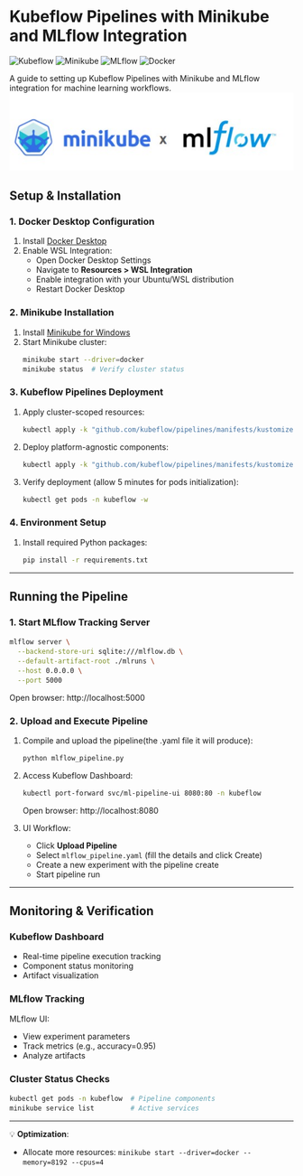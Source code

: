 # Kubeflow Pipelines with Minikube and MLflow Integration

![Kubeflow](https://img.shields.io/badge/Kubeflow-1.8.22-blue)
![Minikube](https://img.shields.io/badge/Minikube-v1.35-orange)
![MLflow](https://img.shields.io/badge/MLflow-2.20.1-red)
![Docker](https://img.shields.io/badge/Docker-24.0+-blue)

A guide to setting up Kubeflow Pipelines with Minikube and MLflow integration for machine learning workflows.
<img src='images/minikubexmlflow.jpg' alt='Tools' width="800">


## Setup & Installation

### 1. Docker Desktop Configuration
1. Install [Docker Desktop](https://www.docker.com/products/docker-desktop)
2. Enable WSL Integration:
   - Open Docker Desktop Settings
   - Navigate to **Resources > WSL Integration**
   - Enable integration with your Ubuntu/WSL distribution
   - Restart Docker Desktop

### 2. Minikube Installation
1. Install [Minikube for Windows](https://minikube.sigs.k8s.io/docs/start/)
2. Start Minikube cluster:
   ```bash
   minikube start --driver=docker
   minikube status  # Verify cluster status

### 3. Kubeflow Pipelines Deployment
1. Apply cluster-scoped resources:
   ```bash
   kubectl apply -k "github.com/kubeflow/pipelines/manifests/kustomize/cluster-scoped-resources?ref=1.8.0"
   ```
2. Deploy platform-agnostic components:
   ```bash
   kubectl apply -k "github.com/kubeflow/pipelines/manifests/kustomize/env/platform-agnostic?ref=1.8.0" -n kubeflow
   ```
3. Verify deployment (allow 5 minutes for pods initialization):
   ```bash
   kubectl get pods -n kubeflow -w
   ```

### 4. Environment Setup
1. Install required Python packages:
   ```bash
   pip install -r requirements.txt
   ```
---

## Running the Pipeline

### 1. Start MLflow Tracking Server
```bash
mlflow server \
  --backend-store-uri sqlite:///mlflow.db \
  --default-artifact-root ./mlruns \
  --host 0.0.0.0 \
  --port 5000
```
Open browser: http://localhost:5000

### 2. Upload and Execute Pipeline
1. Compile and upload the pipeline(the .yaml file it will produce):
   ```bash
   python mlflow_pipeline.py
   ```
2. Access Kubeflow Dashboard:
   ```bash
   kubectl port-forward svc/ml-pipeline-ui 8080:80 -n kubeflow
   ```
   Open browser: http://localhost:8080


3. UI Workflow:
   - Click **Upload Pipeline**
   - Select `mlflow_pipeline.yaml` (fill the details and click Create)
   - Create a new experiment with the pipeline create
   - Start pipeline run

---

## Monitoring & Verification

### Kubeflow Dashboard
- Real-time pipeline execution tracking
- Component status monitoring
- Artifact visualization

### MLflow Tracking
MLflow UI:
- View experiment parameters
- Track metrics (e.g., accuracy=0.95)
- Analyze artifacts

### Cluster Status Checks
```bash
kubectl get pods -n kubeflow  # Pipeline components
minikube service list         # Active services
```

---


💡 **Optimization**:
- Allocate more resources: `minikube start --driver=docker --memory=8192 --cpus=4`

